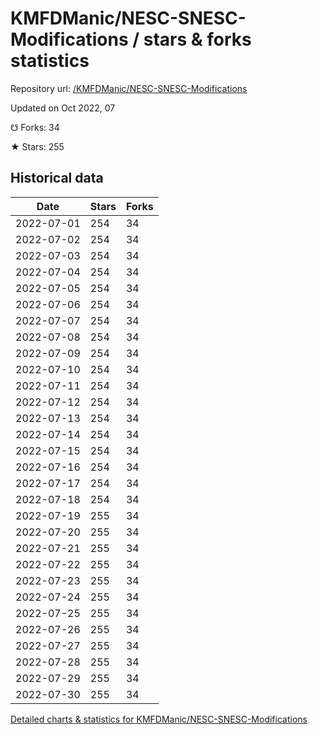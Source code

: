 # KMFDManic/NESC-SNESC-Modifications / stars & forks statistics

Repository url: [/KMFDManic/NESC-SNESC-Modifications](https://github.com/KMFDManic/NESC-SNESC-Modifications)

Updated on Oct 2022, 07

☋ Forks: 34

★ Stars: 255

## Historical data
| Date | Stars | Forks |
|------|-------|-------|
| 2022-07-01 | 254 | 34 | 
| 2022-07-02 | 254 | 34 | 
| 2022-07-03 | 254 | 34 | 
| 2022-07-04 | 254 | 34 | 
| 2022-07-05 | 254 | 34 | 
| 2022-07-06 | 254 | 34 | 
| 2022-07-07 | 254 | 34 | 
| 2022-07-08 | 254 | 34 | 
| 2022-07-09 | 254 | 34 | 
| 2022-07-10 | 254 | 34 | 
| 2022-07-11 | 254 | 34 | 
| 2022-07-12 | 254 | 34 | 
| 2022-07-13 | 254 | 34 | 
| 2022-07-14 | 254 | 34 | 
| 2022-07-15 | 254 | 34 | 
| 2022-07-16 | 254 | 34 | 
| 2022-07-17 | 254 | 34 | 
| 2022-07-18 | 254 | 34 | 
| 2022-07-19 | 255 | 34 | 
| 2022-07-20 | 255 | 34 | 
| 2022-07-21 | 255 | 34 | 
| 2022-07-22 | 255 | 34 | 
| 2022-07-23 | 255 | 34 | 
| 2022-07-24 | 255 | 34 | 
| 2022-07-25 | 255 | 34 | 
| 2022-07-26 | 255 | 34 | 
| 2022-07-27 | 255 | 34 | 
| 2022-07-28 | 255 | 34 | 
| 2022-07-29 | 255 | 34 | 
| 2022-07-30 | 255 | 34 | 


[Detailed charts & statistics for KMFDManic/NESC-SNESC-Modifications](https://reviewgithub.com/rep/KMFDManic/NESC-SNESC-Modifications)
